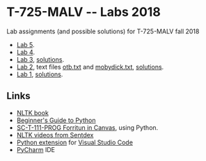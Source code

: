 # T-725-MALV -- Labs 2018
Lab assignments (and possible solutions) for T-725-MALV fall 2018

* [Lab 5](Lab5.md).
* [Lab 4](Lab4.md).
* [Lab 3](Lab3.md), [solutions](Sol3.md).
* [Lab 2](Lab2.md), text files [otb.txt](otb.txt) and [mobydick.txt](mobydick.txt), [solutions](Sol2.md).
* [Lab 1](Lab1.md), [solutions](Sol1.md).

## Links

* [NLTK book](http://www.nltk.org/book/)
* [Beginner's Guide to Python](https://wiki.python.org/moin/BeginnersGuide)
* [SC-T-111-PROG Forritun in Canvas](https://reykjavik.instructure.com/courses/1573), using Python.
* [NLTK videos from Sentdex](https://www.youtube.com/playlist?list=PLQVvvaa0QuDf2JswnfiGkliBInZnIC4HL)
* [Python extension](https://marketplace.visualstudio.com/items?itemName=ms-python.python) for [Visual Studio Code](https://code.visualstudio.com/)
* [PyCharm](https://www.jetbrains.com/pycharm/) IDE
